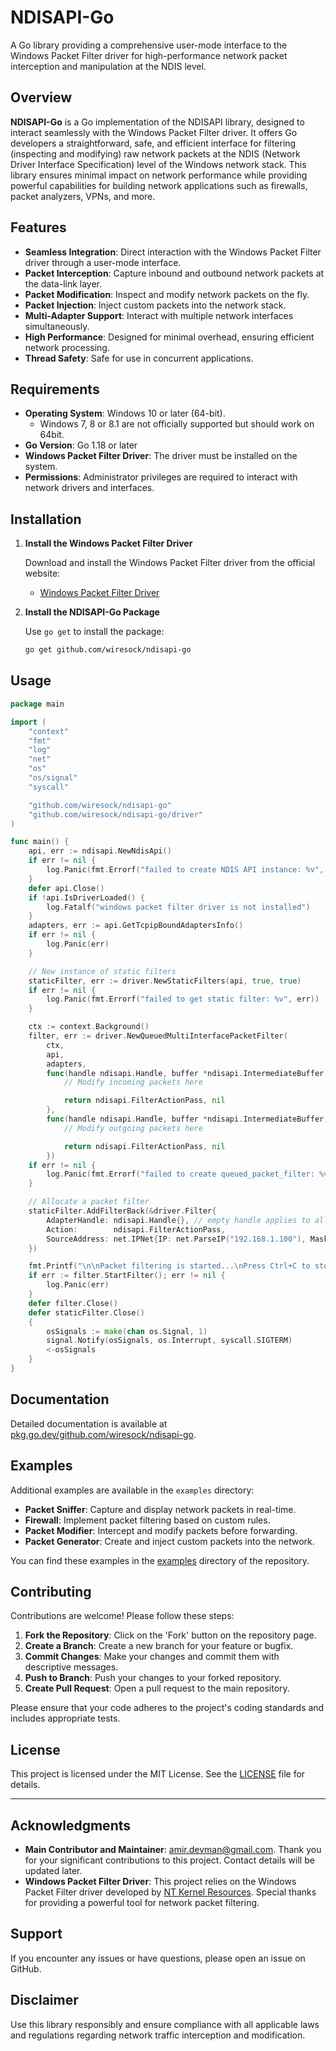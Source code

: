 # NDISAPI-Go

A Go library providing a comprehensive user-mode interface to the Windows Packet Filter driver for high-performance network packet interception and manipulation at the NDIS level.

## Overview

**NDISAPI-Go** is a Go implementation of the NDISAPI library, designed to interact seamlessly with the Windows Packet Filter driver. It offers Go developers a straightforward, safe, and efficient interface for filtering (inspecting and modifying) raw network packets at the NDIS (Network Driver Interface Specification) level of the Windows network stack. This library ensures minimal impact on network performance while providing powerful capabilities for building network applications such as firewalls, packet analyzers, VPNs, and more.

## Features

- **Seamless Integration**: Direct interaction with the Windows Packet Filter driver through a user-mode interface.
- **Packet Interception**: Capture inbound and outbound network packets at the data-link layer.
- **Packet Modification**: Inspect and modify network packets on the fly.
- **Packet Injection**: Inject custom packets into the network stack.
- **Multi-Adapter Support**: Interact with multiple network interfaces simultaneously.
- **High Performance**: Designed for minimal overhead, ensuring efficient network processing.
- **Thread Safety**: Safe for use in concurrent applications.

## Requirements

- **Operating System**: Windows 10 or later (64-bit).
  - Windows 7, 8 or 8.1 are not officially supported but should work on 64bit.
- **Go Version**: Go 1.18 or later
- **Windows Packet Filter Driver**: The driver must be installed on the system.
- **Permissions**: Administrator privileges are required to interact with network drivers and interfaces.

## Installation

1. **Install the Windows Packet Filter Driver**

   Download and install the Windows Packet Filter driver from the official website:

   - [Windows Packet Filter Driver](https://www.ntkernel.com/windows-packet-filter/)

2. **Install the NDISAPI-Go Package**

   Use `go get` to install the package:

   ```sh
   go get github.com/wiresock/ndisapi-go
   ```

## Usage
```go
package main

import (
	"context"
	"fmt"
	"log"
	"net"
	"os"
	"os/signal"
	"syscall"

	"github.com/wiresock/ndisapi-go"
	"github.com/wiresock/ndisapi-go/driver"
)

func main() {
	api, err := ndisapi.NewNdisApi()
	if err != nil {
		log.Panic(fmt.Errorf("failed to create NDIS API instance: %v", err))
	}
	defer api.Close()
	if !api.IsDriverLoaded() {
		log.Fatalf("windows packet filter driver is not installed")
	}
	adapters, err := api.GetTcpipBoundAdaptersInfo()
	if err != nil {
		log.Panic(err)
	}

	// New instance of static filters
	staticFilter, err := driver.NewStaticFilters(api, true, true)
	if err != nil {
		log.Panic(fmt.Errorf("failed to get static filter: %v", err))
	}

	ctx := context.Background()
	filter, err := driver.NewQueuedMultiInterfacePacketFilter(
		ctx,
		api,
		adapters,
		func(handle ndisapi.Handle, buffer *ndisapi.IntermediateBuffer) (ndisapi.FilterAction, *ndisapi.Handle) {
			// Modify incoming packets here

			return ndisapi.FilterActionPass, nil
		},
		func(handle ndisapi.Handle, buffer *ndisapi.IntermediateBuffer) (ndisapi.FilterAction, *ndisapi.Handle) {
			// Modify outgoing packets here

			return ndisapi.FilterActionPass, nil
		})
	if err != nil {
		log.Panic(fmt.Errorf("failed to create queued_packet_filter: %v", err))
	}

	// Allocate a packet filter
	staticFilter.AddFilterBack(&driver.Filter{
		AdapterHandle: ndisapi.Handle{}, // empty handle applies to all adapters
		Action:        ndisapi.FilterActionPass,
		SourceAddress: net.IPNet{IP: net.ParseIP("192.168.1.100"), Mask: net.CIDRMask(0, 32)},
	})

	fmt.Printf("\n\nPacket filtering is started...\nPress Ctrl+C to stop.\n\n")
	if err := filter.StartFilter(); err != nil {
		log.Panic(err)
	}
	defer filter.Close()
	defer staticFilter.Close()
	{
		osSignals := make(chan os.Signal, 1)
		signal.Notify(osSignals, os.Interrupt, syscall.SIGTERM)
		<-osSignals
	}
}
```

## Documentation

Detailed documentation is available at [pkg.go.dev/github.com/wiresock/ndisapi-go](https://pkg.go.dev/github.com/wiresock/ndisapi-go).

## Examples

Additional examples are available in the `examples` directory:

- **Packet Sniffer**: Capture and display network packets in real-time.
- **Firewall**: Implement packet filtering based on custom rules.
- **Packet Modifier**: Intercept and modify packets before forwarding.
- **Packet Generator**: Create and inject custom packets into the network.

You can find these examples in the [examples](https://github.com/wiresock/ndisapi-go/tree/main/examples) directory of the repository.

## Contributing

Contributions are welcome! Please follow these steps:

1. **Fork the Repository**: Click on the 'Fork' button on the repository page.
2. **Create a Branch**: Create a new branch for your feature or bugfix.
3. **Commit Changes**: Make your changes and commit them with descriptive messages.
4. **Push to Branch**: Push your changes to your forked repository.
5. **Create Pull Request**: Open a pull request to the main repository.

Please ensure that your code adheres to the project's coding standards and includes appropriate tests.

## License

This project is licensed under the MIT License. See the [LICENSE](LICENSE) file for details.

---

## Acknowledgments

- **Main Contributor and Maintainer**: [amir.devman@gmail.com](mailto:amir.devman@gmail.com). Thank you for your significant contributions to this project. Contact details will be updated later.
- **Windows Packet Filter Driver**: This project relies on the Windows Packet Filter driver developed by [NT Kernel Resources](https://www.ntkernel.com/). Special thanks for providing a powerful tool for network packet filtering.

## Support

If you encounter any issues or have questions, please open an issue on GitHub.

## Disclaimer

Use this library responsibly and ensure compliance with all applicable laws and regulations regarding network traffic interception and modification.
